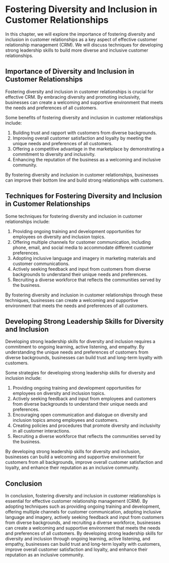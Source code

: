 Fostering Diversity and Inclusion in Customer Relationships
============================================================================================================

In this chapter, we will explore the importance of fostering diversity and inclusion in customer relationships as a key aspect of effective customer relationship management (CRM). We will discuss techniques for developing strong leadership skills to build more diverse and inclusive customer relationships.

Importance of Diversity and Inclusion in Customer Relationships
---------------------------------------------------------------

Fostering diversity and inclusion in customer relationships is crucial for effective CRM. By embracing diversity and promoting inclusivity, businesses can create a welcoming and supportive environment that meets the needs and preferences of all customers.

Some benefits of fostering diversity and inclusion in customer relationships include:

1. Building trust and rapport with customers from diverse backgrounds.
2. Improving overall customer satisfaction and loyalty by meeting the unique needs and preferences of all customers.
3. Offering a competitive advantage in the marketplace by demonstrating a commitment to diversity and inclusivity.
4. Enhancing the reputation of the business as a welcoming and inclusive community.

By fostering diversity and inclusion in customer relationships, businesses can improve their bottom line and build strong relationships with customers.

Techniques for Fostering Diversity and Inclusion in Customer Relationships
--------------------------------------------------------------------------

Some techniques for fostering diversity and inclusion in customer relationships include:

1. Providing ongoing training and development opportunities for employees on diversity and inclusion topics.
2. Offering multiple channels for customer communication, including phone, email, and social media to accommodate different customer preferences.
3. Adopting inclusive language and imagery in marketing materials and customer communications.
4. Actively seeking feedback and input from customers from diverse backgrounds to understand their unique needs and preferences.
5. Recruiting a diverse workforce that reflects the communities served by the business.

By fostering diversity and inclusion in customer relationships through these techniques, businesses can create a welcoming and supportive environment that meets the needs and preferences of all customers.

Developing Strong Leadership Skills for Diversity and Inclusion
---------------------------------------------------------------

Developing strong leadership skills for diversity and inclusion requires a commitment to ongoing learning, active listening, and empathy. By understanding the unique needs and preferences of customers from diverse backgrounds, businesses can build trust and long-term loyalty with customers.

Some strategies for developing strong leadership skills for diversity and inclusion include:

1. Providing ongoing training and development opportunities for employees on diversity and inclusion topics.
2. Actively seeking feedback and input from employees and customers from diverse backgrounds to understand their unique needs and preferences.
3. Encouraging open communication and dialogue on diversity and inclusion topics among employees and customers.
4. Creating policies and procedures that promote diversity and inclusivity in all customer interactions.
5. Recruiting a diverse workforce that reflects the communities served by the business.

By developing strong leadership skills for diversity and inclusion, businesses can build a welcoming and supportive environment for customers from all backgrounds, improve overall customer satisfaction and loyalty, and enhance their reputation as an inclusive community.

Conclusion
----------

In conclusion, fostering diversity and inclusion in customer relationships is essential for effective customer relationship management (CRM). By adopting techniques such as providing ongoing training and development, offering multiple channels for customer communication, adopting inclusive language and imagery, actively seeking feedback and input from customers from diverse backgrounds, and recruiting a diverse workforce, businesses can create a welcoming and supportive environment that meets the needs and preferences of all customers. By developing strong leadership skills for diversity and inclusion through ongoing learning, active listening, and empathy, businesses can build trust and long-term loyalty with customers, improve overall customer satisfaction and loyalty, and enhance their reputation as an inclusive community.
